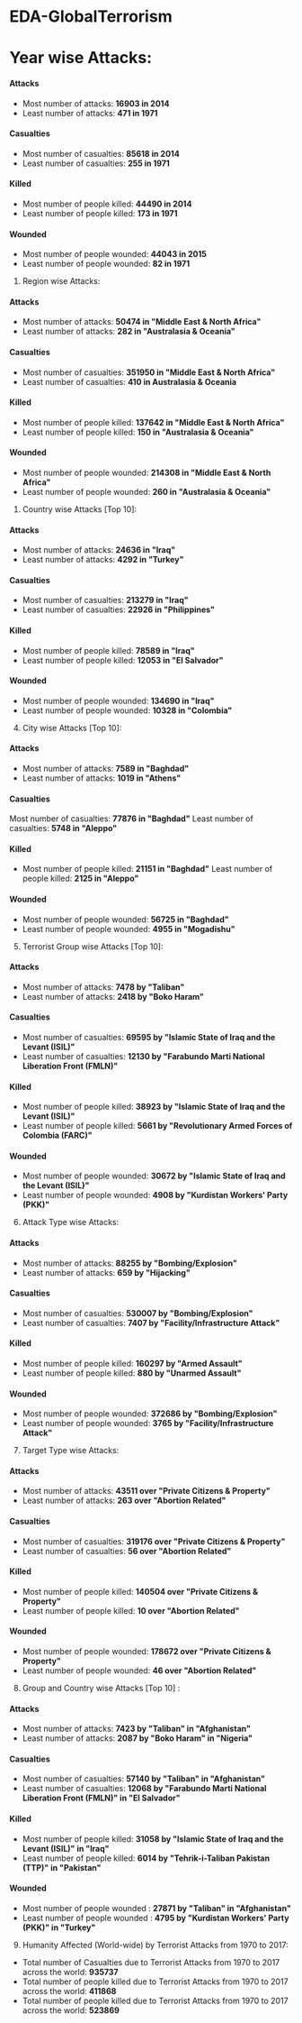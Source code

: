 # EDA-GlobalTerrorism



# Year wise Attacks:
#### Attacks
- Most number of attacks: **16903 in 2014**
- Least number of attacks: **471 in 1971**
#### Casualties
- Most number of casualties: **85618 in 2014**
- Least number of casualties: **255 in 1971**
#### Killed
- Most number of people killed: **44490 in 2014**
- Least number of people killed: **173 in 1971**
#### Wounded
- Most number of people wounded: **44043 in 2015**
- Least number of people wounded: **82 in 1971**

1. Region wise Attacks:
#### Attacks
- Most number of attacks: **50474 in "Middle East & North Africa"**
- Least number of attacks: **282 in "Australasia & Oceania"**
#### Casualties
- Most number of casualties: **351950 in "Middle East & North Africa"**
- Least number of casualties: **410 in Australasia & Oceania**
#### Killed
- Most number of people killed: **137642 in "Middle East & North Africa"**
- Least number of people killed: **150 in "Australasia & Oceania"**
#### Wounded
- Most number of people wounded: **214308 in "Middle East & North Africa"**
- Least number of people wounded: **260 in "Australasia & Oceania"**

1. Country wise Attacks [Top 10]:
#### Attacks
- Most number of attacks: **24636 in "Iraq"**
- Least number of attacks: **4292 in "Turkey"**
#### Casualties
- Most number of casualties: **213279 in "Iraq"**
- Least number of casualties: **22926 in "Philippines"**
#### Killed
- Most number of people killed: **78589 in "Iraq"**
- Least number of people killed: **12053 in "El Salvador"**


#### Wounded
- Most number of people wounded: **134690 in "Iraq"**
- Least number of people wounded: **10328 in "Colombia"**

4. City wise Attacks [Top 10]:
#### Attacks
- Most number of attacks: **7589 in "Baghdad"**
- Least number of attacks: **1019 in "Athens"**
#### Casualties
Most number of casualties: **77876 in "Baghdad"**
Least number of casualties: **5748 in "Aleppo"**
#### Killed
- Most number of people killed: **21151 in "Baghdad"**
Least number of people killed: **2125 in "Aleppo"**
#### Wounded
- Most number of people wounded: **56725 in "Baghdad"**
- Least number of people wounded: **4955 in "Mogadishu"**

5. Terrorist Group wise Attacks [Top 10]:
#### Attacks
- Most number of attacks: **7478 by "Taliban"**
- Least number of attacks: **2418 by "Boko Haram"**
#### Casualties
- Most number of casualties: **69595 by "Islamic State of Iraq and the Levant (ISIL)"**
- Least number of casualties: **12130 by "Farabundo Marti National Liberation Front (FMLN)"**
#### Killed
- Most number of people killed: **38923 by "Islamic State of Iraq and the Levant (ISIL)"**
- Least number of people killed: **5661 by "Revolutionary Armed Forces of Colombia (FARC)"**
#### Wounded
- Most number of people wounded: **30672 by "Islamic State of Iraq and the Levant (ISIL)"**
- Least number of people wounded: **4908 by "Kurdistan Workers' Party (PKK)"**

6. Attack Type wise Attacks:
#### Attacks
- Most number of attacks: **88255 by "Bombing/Explosion"**
- Least number of attacks: **659 by "Hijacking"**
#### Casualties
- Most number of casualties: **530007 by "Bombing/Explosion"**
- Least number of casualties: **7407 by "Facility/Infrastructure Attack"**
#### Killed
- Most number of people killed: **160297 by "Armed Assault"**
- Least number of people killed: **880 by "Unarmed Assault"**
#### Wounded
- Most number of people wounded: **372686 by "Bombing/Explosion"**
- Least number of people wounded: **3765 by "Facility/Infrastructure Attack"**

7. Target Type wise Attacks:
#### Attacks
- Most number of attacks: **43511 over "Private Citizens & Property"**
- Least number of attacks: **263 over "Abortion Related"**
#### Casualties
- Most number of casualties: **319176 over "Private Citizens & Property"**
- Least number of casualties: **56 over "Abortion Related"**
#### Killed
- Most number of people killed: **140504 over "Private Citizens & Property"**
- Least number of people killed: **10 over "Abortion Related"**
#### Wounded
- Most number of people wounded: **178672 over "Private Citizens & Property"**
- Least number of people wounded: **46 over "Abortion Related"**

8. Group and Country wise Attacks [Top 10] :
#### Attacks
- Most number of attacks: **7423 by "Taliban" in "Afghanistan"**
- Least number of attacks: **2087 by "Boko Haram" in "Nigeria"**
#### Casualties
- Most number of casualties: **57140 by "Taliban" in "Afghanistan"**
- Least number of casualties: **12068 by "Farabundo Marti National Liberation Front (FMLN)" in "El Salvador"**
#### Killed
- Most number of people killed: **31058 by "Islamic State of Iraq and the Levant (ISIL)" in "Iraq"**
- Least number of people killed: **6014 by "Tehrik-i-Taliban Pakistan (TTP)" in "Pakistan"**
#### Wounded
- Most number of people wounded : **27871 by "Taliban" in "Afghanistan"**
- Least number of people wounded : **4795 by "Kurdistan Workers' Party (PKK)" in "Turkey"**

9. Humanity Affected (World-wide) by Terrorist Attacks from 1970 to 2017:
- Total number of Casualties due to Terrorist Attacks from 1970 to 2017 across the world: **935737**
- Total number of people killed due to Terrorist Attacks from 1970 to 2017 across the world: **411868**
- Total number of people killed due to Terrorist Attacks from 1970 to 2017 across the world: **523869**